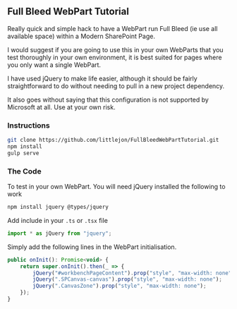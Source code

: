 ## Full Bleed WebPart Tutorial

Really quick and simple hack to have a WebPart run Full Bleed (ie use all available space) within a Modern SharePoint Page.

I would suggest if you are going to use this in your own WebParts that you test thoroughly in your own environment, it is best suited for pages where you only want a single WebPart.

I have used jQuery to make life easier, although it should be fairly straightforward to do without needing to pull in a new project dependency.

It also goes without saying that this configuration is not supported by Microsoft at all. Use at your own risk.

### Instructions ###

```bash
git clone https://github.com/littlejon/FullBleedWebPartTutorial.git
npm install
gulp serve
```

### The Code ###

To test in your own WebPart. You will need jQuery installed the following to work

```bash
npm install jquery @types/jquery
```

Add include in your `.ts` or `.tsx` file

```javascript
import * as jQuery from "jquery";
```

Simply add the following lines in the WebPart initialisation.

```javascript
public onInit(): Promise<void> {
    return super.onInit().then(_ => {
        jQuery("#workbenchPageContent").prop("style", "max-width: none");
        jQuery(".SPCanvas-canvas").prop("style", "max-width: none");
        jQuery(".CanvasZone").prop("style", "max-width: none");
    });
}
```

